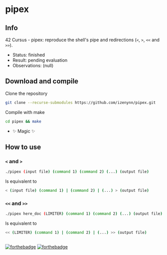# pipex

## Info

42 Cursus - pipex: reproduce the shell's pipe and redirections (`<`, `>`, `<<` and `>>`).

- Status: finished
- Result: pending evaluation
- Observations: (null)

## Download and compile

Clone the repository

```sh
git clone --recurse-submodules https://github.com/izenynn/pipex.git
```

Compile with make

```sh
cd pipex && make
```

- ✨ Magic ✨

## How to use

### `<` and `>`

```sh
./pipex (input file) (command 1) (command 2) (...) (output file)
```

Is equivalent to

```sh
< (input file) (command 1) | (command 2) | (...) > (output file)
```

### `<<` and `>>`

```sh
./pipex here_doc (LIMITER) (command 1) (command 2) (...) (output file)
```

Is equivalent to

```sh
<< (LIMITER) (command 1) | (command 2) | (...) >> (output file)
```

##
[![forthebadge](https://forthebadge.com/images/badges/made-with-c.svg)](https://forthebadge.com)
[![forthebadge](https://forthebadge.com/images/badges/check-it-out.svg)](https://forthebadge.com)
